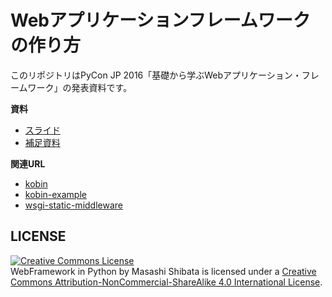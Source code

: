 # Webアプリケーションフレームワークの作り方

このリポジトリはPyCon JP 2016「基礎から学ぶWebアプリケーション・フレームワーク」の発表資料です。

**資料**

- [スライド](http://c-bata.link/webframework-in-python/slide.html)
- [補足資料](http://c-bata.link/webframework-in-python/)

**関連URL**

- [kobin](https://github.com/c-bata/kobin)
- [kobin-example](https://github.com/c-bata/kobin-example)
- [wsgi-static-middleware](https://github.com/c-bata/wsgi-static-middleware)

## LICENSE

<a rel="license" href="http://creativecommons.org/licenses/by-nc-sa/4.0/"><img alt="Creative Commons License" style="border-width:0" src="https://i.creativecommons.org/l/by-nc-sa/4.0/88x31.png" /></a><br />WebFramework in Python by Masashi Shibata is licensed under a <a rel="license" href="http://creativecommons.org/licenses/by-nc-sa/4.0/">Creative Commons Attribution-NonCommercial-ShareAlike 4.0 International License</a>.
